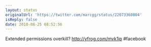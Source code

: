 ```yaml
---
layout: status
originalUrl: 'https://twitter.com/marcgg/status/22073360804'
isReply: false
date: 2010-08-25 08:52:56
---
```


Extended permissions overkill?  http://yfrog.com/mvk1ip  #facebook
